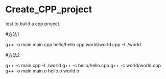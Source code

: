 # Create_CPP_project

test to build a cpp project.


#方法1

g++ -o main main.cpp hello/hello.cpp world/world.cpp -I ./world



#方法2

g++ -c main.cpp -I ./world
g++ -c hello/hello.cpp
g++ -c world/world.cpp
g++ -o main main.o hello.o world.o




